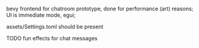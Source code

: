 bevy frontend for chatroom prototype, done for performance (art) reasons; UI is immediate mode, egui;

assets/Settings.toml should be present

TODO fun effects for chat messages
